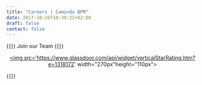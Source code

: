 ```yaml
---
title: "Careers | Camunda BPM"
date: 2017-10-26T10:39:22+02:00
draft: false
contact: false
---
```


{{<highlight title="Live Your Passion" >}}
	Join our Team
{{</highlight>}}
<br><p align="center"><a href='https://www.glassdoor.com/Overview/Working-at-Camunda-Services-EI_IE1318172.11,27.htm' target="_blank" ><img src='https://www.glassdoor.com/api/widget/verticalStarRating.htm?e=1318172' width="270px"height="110px"></a></p>
{{<jobs>}}
